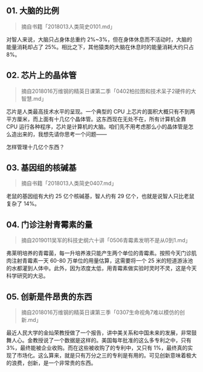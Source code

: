 ## 01. 大脑的比例
> 摘自书籍「2018013人类简史0101.md」

对智人来说，大脑只占身体总重约 2%~3%，但在身体休息而不活动时，大脑的能量消耗却占了 25%。相比之下，其他猿类的大脑在休息时的能量消耗大约只占 8%。

## 02. 芯片上的晶体管
> 摘自2018016万维钢的精英日课第二季「0402柏拉图和技术呆子2硬件的大智慧.md」

芯片是人类最高技术水平的呈现。一个典型的 CPU 上芯片的面积大概只有不到两平方厘米，而上面有十几亿个晶体管。这东西现在无处不在，所有计算机全靠 CPU 运行各种程序，芯片是计算机的大脑。咱们先不用考虑那么小的晶体管是怎么造出来的，我想先请你思考一个问题—— 

怎样管理十几亿个东西？

## 03. 基因组的核碱基
> 摘自书籍「2018013人类简史0407.md」

老鼠的基因组有大约 25 亿个核碱基，智人约有 29 亿个，也就是说智人只比老鼠复杂了 14%。

## 04. 门诊注射青霉素的量
> 摘自2019011吴军的科技史纲六十讲「0506青霉素发明不是从0到1.md」

弗莱明培养的青霉菌，每一升培养液只能产生两个单位的青霉素。按照今天门诊肌肉注射青霉素一天 60-80 万单位的用量估算，这需要将一个 25 米的短道游泳池的水都灌到人体中。此外，因为浓度太低，用青霉素做实验时灵时不灵，这是今天科学研究的大忌。

## 05. 创新是件昂贵的东西
> 摘自2018016万维钢的精英日课第三季「0307生命视角7难以模仿的创新.md」

最近人民大学的金灿荣教授做了一个报告，讲中美关系和中国未来的发展，非常鼓舞人心。金教授说了一个数据是这样的。美国每年批准的这么多专利之中，只有 3%，最终能被企业收购。而在这些被收购了的专利中，又只有 1%，最终真的实现了市场化。这么算来，就是只有万分之三的专利是有用的。可见创新意味着极大的浪费，创新，是一个非常贵的东西。